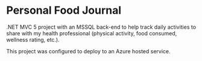 # Personal Food Journal
.NET MVC 5 project with an MSSQL back-end to help track daily activities to share with my health professional 
(physical activity, food consumed, wellness rating, etc.).

This project was configured to deploy to an Azure hosted service.
